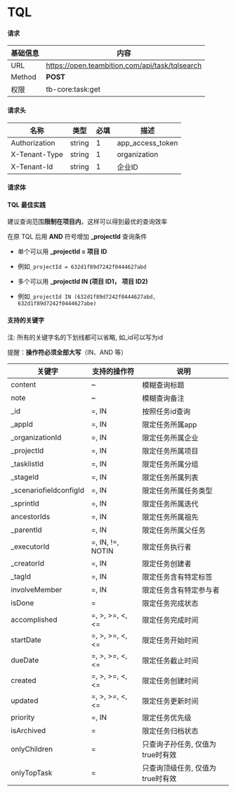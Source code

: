 # TQL

#### 请求

| 基础信息 | 内容                                           |
| -------- | ---------------------------------------------- |
| URL      | https://open.teambition.com/api/task/tqlsearch |
| Method   | **POST**                                       |
| 权限     | tb-core:task:get                               |

#### 请求头

| 名称          | 类型   | 必填 | 描述             |
| ------------- | ------ | ---- | ---------------- |
| Authorization | string | 1    | app_access_token |
| X-Tenant-Type | string | 1    | organization     |
| X-Tenant-Id   | string | 1    | 企业ID           |

#### 请求体






#### TQL 最佳实践

建议查询范围**限制在项目内**，这样可以得到最优的查询效率

在原 TQL 后用 **AND** 符号增加 **_projectId** 查询条件

- 单个可以用 **_projectId = 项目 ID** 

- 例如`_projectId = 632d1f89d7242f0444627abd `

- 多个可以用 **_projectId IN (项目 ID1， 项目 ID2)** 

- 例如`_projectId IN (632d1f89d7242f0444627abd, 632d1f89d7242f0444627abe)`

#### 支持的关键字

注: 所有的关键字名的下划线都可以省略, 如_id可以写为id

提醒：**操作符必须全部大写**（IN、AND 等）

| 关键字                 | 支持的操作符     | 说明                             |
| ---------------------- | ---------------- | -------------------------------- |
| content                | ~                | 模糊查询标题                     |
| note                   | ~                | 模糊查询备注                     |
| _id                    | =, IN            | 按照任务id查询                   |
| _appId                 | =, IN            | 限定任务所属app                  |
| _organizationId        | =, IN            | 限定任务所属企业                 |
| _projectId             | =, IN            | 限定任务所属项目                 |
| _tasklistId            | =, IN            | 限定任务所属分组                 |
| _stageId               | =, IN            | 限定任务所属列表                 |
| _scenariofieldconfigId | =, IN            | 限定任务所属任务类型             |
| _sprintId              | =, IN            | 限定任务所属迭代                 |
| ancestorIds            | =, IN            | 限定任务所属祖先                 |
| _parentId              | =, IN            | 限定任务所属父任务               |
| _executorId            | =, IN, !=, NOTIN | 限定任务执行者                   |
| _creatorId             | =, IN            | 限定任务创建者                   |
| _tagId                 | =, IN            | 限定任务含有特定标签             |
| involveMember          | =, IN            | 限定任务含有特定参与者           |
| isDone                 | =                | 限定任务完成状态                 |
| accomplished           | =, >, >=, <, <=  | 限定任务完成时间                 |
| startDate              | =, >, >=, <, <=  | 限定任务开始时间                 |
| dueDate                | =, >, >=, <, <=  | 限定任务截止时间                 |
| created                | =, >, >=, <, <=  | 限定任务创建时间                 |
| updated                | =, >, >=, <, <=  | 限定任务更新时间                 |
| priority               | =, IN            | 限定任务优先级                   |
| isArchived             | =                | 限定任务归档状态                 |
| onlyChildren           | =                | 只查询子孙任务, 仅值为true时有效 |
| onlyTopTask            | =                | 只查询顶级任务, 仅值为true时有效 |
